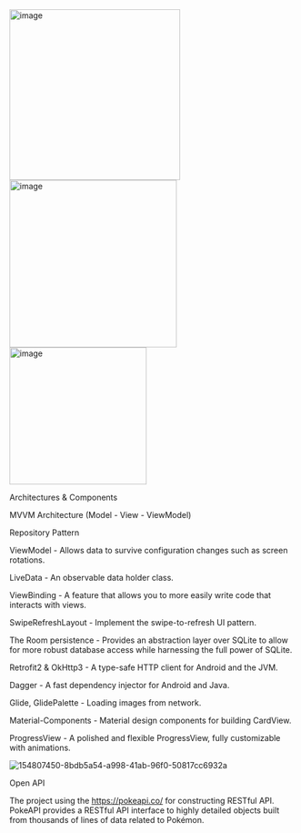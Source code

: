 <img width="300" alt="image" src="https://user-images.githubusercontent.com/99512369/232172580-b47ae47a-6def-4485-b830-e88e53550f44.png">
<img width="294" alt="image" src="https://user-images.githubusercontent.com/99512369/232172624-572eb22f-eecc-4882-bad9-83a332cba071.png">
<img width="241" alt="image" src="https://user-images.githubusercontent.com/99512369/232172674-7e57ae2f-c799-4085-a4cb-da83f9c1c242.png">



Architectures & Components

MVVM Architecture (Model - View - ViewModel)

Repository Pattern

ViewModel - Allows data to survive configuration changes such as screen rotations.

LiveData - An observable data holder class.

ViewBinding - A feature that allows you to more easily write code that interacts with views.

SwipeRefreshLayout - Implement the swipe-to-refresh UI pattern.

The Room persistence - Provides an abstraction layer over SQLite to allow for more robust database access while harnessing the full power of SQLite.

Retrofit2 & OkHttp3 - A type-safe HTTP client for Android and the JVM.

Dagger - A fast dependency injector for Android and Java.

Glide, GlidePalette - Loading images from network.

Material-Components - Material design components for building CardView.

ProgressView - A polished and flexible ProgressView, fully customizable with animations.

![154807450-8bdb5a54-a998-41ab-96f0-50817cc6932a](https://user-images.githubusercontent.com/99512369/232172339-ce496b0f-218a-4fa6-8924-5578fff0fdcd.png)

Open API

The project using the https://pokeapi.co/ for constructing RESTful API.
PokeAPI provides a RESTful API interface to highly detailed objects built from thousands of lines of data related to Pokémon.
